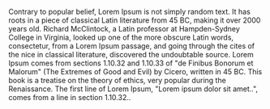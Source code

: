 Contrary to popular belief, Lorem Ipsum is not simply random text. It has roots in
 a piece of classical Latin literature from 45 BC, making it over 2000 years old.
  Richard McClintock, a Latin professor at Hampden-Sydney College in Virginia, 
  looked up one of the more obscure Latin words, consectetur, from a Lorem Ipsum
   passage, and going through the cites of the nice in classical literature, 
   discovered the undoubtable source. Lorem Ipsum comes from sections 1.10.32
    and 1.10.33 of "de Finibus Bonorum et Malorum" (The Extremes of Good and Evil)
     by Cicero, written in 45 BC. This book is a treatise on the theory of ethics, 
     very popular during the Renaissance. The first line of Lorem Ipsum, 
     "Lorem ipsum dolor sit amet..", comes from a line in 
     section 1.10.32..
        